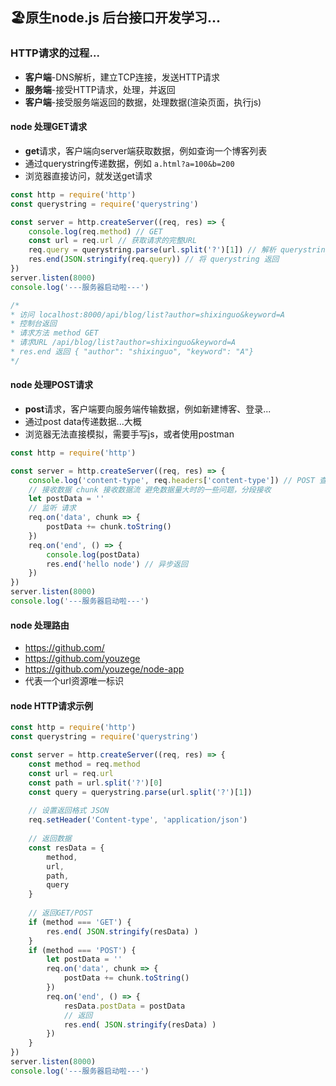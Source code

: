## 🏖️原生node.js 后台接口开发学习...



### HTTP请求的过程...

- **客户端**-DNS解析，建立TCP连接，发送HTTP请求
- **服务端**-接受HTTP请求，处理，并返回
- **客户端**-接受服务端返回的数据，处理数据(渲染页面，执行js)



#### node 处理GET请求

- **get**请求，客户端向server端获取数据，例如查询一个博客列表
- 通过querystring传递数据，例如 `a.html?a=100&b=200`
- 浏览器直接访问，就发送get请求

```js
const http = require('http')
const querystring = require('querystring')

const server = http.createServer((req, res) => {
    console.log(req.method) // GET
    const url = req.url // 获取请求的完整URL
    req.query = querystring.parse(url.split('?')[1]) // 解析 querystring
    res.end(JSON.stringify(req.query)) // 将 querystring 返回
})
server.listen(8000)
console.log('---服务器启动啦---')

/*
* 访问 localhost:8000/api/blog/list?author=shixinguo&keyword=A
* 控制台返回
* 请求方法 method GET
* 请求URL /api/blog/list?author=shixinguo&keyword=A
* res.end 返回 { "author": "shixinguo", "keyword": "A"}
*/
```



#### node 处理POST请求

- **post**请求，客户端要向服务端传输数据，例如新建博客、登录...
- 通过post data传递数据...大概
- 浏览器无法直接模拟，需要手写js，或者使用postman

```js
const http = require('http')

const server = http.createServer((req, res) => {
    console.log('content-type', req.headers['content-type']) // POST 查看请求头
    // 接收数据 chunk 接收数据流 避免数据量大时的一些问题，分段接收
    let postData = ''
    // 监听 请求
    req.on('data', chunk => {
        postData += chunk.toString()
    })
    req.on('end', () => {
        console.log(postData)
        res.end('hello node') // 异步返回
    }) 
})
server.listen(8000)
console.log('---服务器启动啦---')
```



#### node 处理路由

- https://github.com/
- https://github.com/youzege
- https://github.com/youzege/node-app
- 代表一个url资源唯一标识



#### node HTTP请求示例

```js
const http = require('http')
const querystring = require('querystring')

const server = http.createServer((req, res) => {
    const method = req.method
    const url = req.url
    const path = url.split('?')[0]
    const query = querystring.parse(url.split('?')[1])
    
    // 设置返回格式 JSON
    req.setHeader('Content-type', 'application/json')
    
    // 返回数据
    const resData = {
        method,
        url,
        path,
        query
    }
    
    // 返回GET/POST
    if (method === 'GET') {
        res.end( JSON.stringify(resData) )
    }
    if (method === 'POST') {
        let postData = ''
        req.on('data', chunk => {
            postData += chunk.toString()
        })
        req.on('end', () => {
            resData.postData = postData
            // 返回
            res.end( JSON.stringify(resData) )
        })
    }
})
server.listen(8000)
console.log('---服务器启动啦---')
```

